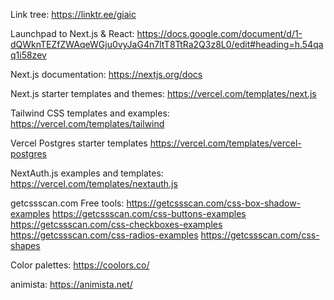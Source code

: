 Link tree:
https://linktr.ee/giaic

Launchpad to Next.js & React:
https://docs.google.com/document/d/1-dQWknTEZfZWAqeWGju0vyJaG4n7ltT8TtRa2Q3z8L0/edit#heading=h.54qaq1i58zev

Next.js documentation:
https://nextjs.org/docs

Next.js starter templates and themes:
https://vercel.com/templates/next.js

Tailwind CSS templates and examples:
https://vercel.com/templates/tailwind

Vercel Postgres starter templates
https://vercel.com/templates/vercel-postgres

NextAuth.js examples and templates:
https://vercel.com/templates/nextauth.js

getcssscan.com Free tools:
https://getcssscan.com/css-box-shadow-examples
https://getcssscan.com/css-buttons-examples
https://getcssscan.com/css-checkboxes-examples
https://getcssscan.com/css-radios-examples
https://getcssscan.com/css-shapes

Color palettes:
https://coolors.co/

animista:
https://animista.net/